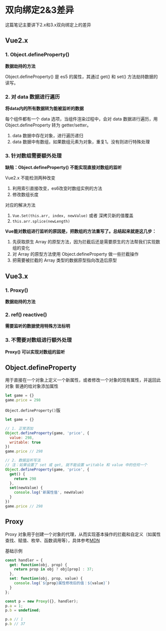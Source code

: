 # 双向绑定2&3差异

这篇笔记主要讲下2.x和3.x双向绑定上的差异

## Vue2.x

### 1. Object.defineProperty()

**数据劫持的方法**  

Object.defineProperty() 是 es5 的属性，其通过 get() 和 set() 方法劫持数据的读写。

### 2. 对 data 数据进行遍历

**将data内的所有数据转为能被监听的数据**

每个组件都有一个 data 选项，当组件渲染过程中，会对 data 数据进行遍历，用 Object.defineProperty 转为 getter/setter。

1. data 数据中存在对象，进行遍历递归
2. data 数据中有数组，如果数组元素为对象，重复1。没有则进行特殊处理

### 3. 针对数组需要额外处理

**缺陷：Object.defineProperty() 不能实现直接对数组的监听**  

Vue2.x 不能检测两种改变

1. 利用索引直接改变，es6改变时数组实例的方法
2. 修改数组长度

对应的解决方法

1. `Vue.Set(this.arr, index, newValue)` 或者 深拷贝新的值覆盖
2. `this.arr.splice(newLength)`

**Vue能对数组进行监听的原因是，把数组的方法重写了。总结起来就是这几步：**

1. 先获取原生 Array 的原型方法，因为拦截后还是需要原生的方法帮我们实现数组的变化
2. 对 Array 的原型方法使用 Object.defineProperty 做一些拦截操作
3. 把需要被拦截的 Array 类型的数据原型指向改造后原型

## Vue3.x

### 1. Proxy()

**数据劫持的方法**  

### 2. ref() reactive()

**需要监听的数据使用特殊方法标明**

### 3. 不需要对数组进行额外处理

**Proxy() 可以实现对数组的监听**

## Object.defineProperty

用于直接在一个对象上定义一个新属性，或者修改一个对象的现有属性，并返回此对象
普通的给对象添加属性

```js
let game = {}
game.price = 298
```
`Object.defineProperty()`版

```js
let game = {}

// 1. 正常添加
Object.defineProperty(game, 'price', {
  value: 298,
  writable: true
})
game.price // 298

// 2. 数据监听写法
// 注：如果设置了 set 或 get, 就不能设置 writable 和 value 中的任何一个
Object.defineProperty(game, 'price', {
  get() {
    return 298
  },
  set(newValue) {
    console.log('新属性值', newValue)
  }
})
game.price // 298
```

## Proxy

Proxy 对象用于创建一个对象的代理，从而实现基本操作的拦截和自定义（如属性查找、赋值、枚举、函数调用等），具体参考[MDN](https://developer.mozilla.org/zh-CN/docs/Web/JavaScript/Reference/Global_Objects/Proxy)

基础示例

```js
const handler = {
  get: function(obj, prop) {
    return prop in obj ? obj[prop] : 37;
  },
  set: function(obj, prop, value) {
    console.log(`${prop}属性修改后的值：${value}`)
  }
};

const p = new Proxy({}, handler);
p.a = 1;
p.b = undefined;

p.a // 1
p.b // 37
```

